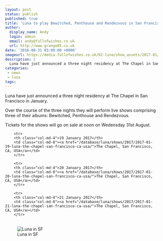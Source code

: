 ```yaml
---
layout: post
status: publish
published: true
title: 'Luna to play Bewitched, Penthouse and Rendezvous in San Francisco in January 2017'
author:
  display_name: Andy
  login: admin
  email: andy@fullofwishes.co.uk
  url: http://www.grange85.co.uk
date: '2016-08-31 03:00:00 +0000'
imageurl: https://media.fullofwishes.co.uk/02-luna/show_assets/2017-01/2017-01-luna-chapel-sf-poster.jpg
description: |
  Luna have just announced a three night residency at The Chapel in San Francisco in January where they will play three of their albums in full.
categories:
 - news
 - luna
tags:
---
```

<p class="lead">Luna have just announced a three night residency at The Chapel in San Francisco in January.</p>

<p>Over the course of the three nights they will perform live shows comprising three of their albums: Bewitched, Penthouse and Rendezvous.</p>

<p>Tickets for the shows will go on sale at noon on Wedensday 31st August.</p>

<table class="table table-striped">

        <tr>
        <th class="col-md-4">19 January 2017</th>
        <td class="col-md-8"><a href="/database/luna/shows/2017/2017-01-19-luna-the-chapel-san-francisco-ca-usa/">The Chapel, San Francisco, CA, USA</a></td>
        </tr>

        <tr>
        <th class="col-md-4">20 January 2017</th>
        <td class="col-md-8"><a href="/database/luna/shows/2017/2017-01-20-luna-the-chapel-san-francisco-ca-usa/">The Chapel, San Francisco, CA, USA</a></td>
        </tr>

        <tr>
        <th class="col-md-4">21 January 2017</th>
        <td class="col-md-8"><a href="/database/luna/shows/2017/2017-01-21-luna-the-chapel-san-francisco-ca-usa/">The Chapel, San Francisco, CA, USA</a></td>
        </tr>

</table>

<figure class="caption aligncenter"><img src="https://media.fullofwishes.co.uk/02-luna/show_assets/2017-01/2017-01-luna-chapel-sf-poster.jpg" alt="Luna in SF" /><figcaption class="caption-text">Luna in SF</figcaption></figure>
